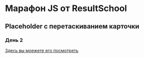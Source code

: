 # Марафон JS от ResultSchool

## Placeholder с перетаскиванием карточки

### День 2

[Здесь вы моежете его посмотреть](https://ivannikashin.github.io/placeholder/)
